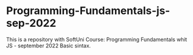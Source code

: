 # Programming-Fundamentals-js-sep-2022
This is a repository with SoftUni Course: Programming Fundamentals whit JS - september 2022
Basic sintax. 
